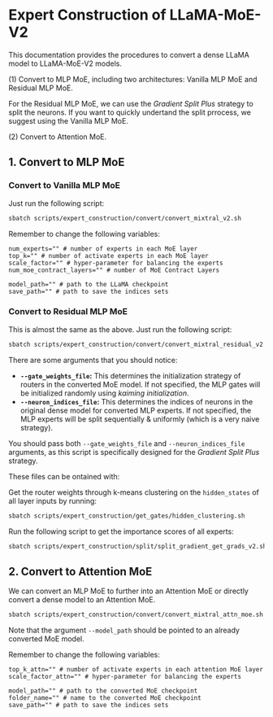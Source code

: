 # Expert Construction of LLaMA-MoE-V2

This documentation provides the procedures to convert a dense LLaMA model to LLaMA-MoE-V2 models.

(1) Convert to MLP MoE, including two architectures: Vanilla MLP MoE and Residual MLP MoE.

For the Residual MLP MoE, we can use the *Gradient Split Plus* strategy to split the neurons. If you want to quickly undertand the split prrocess, we suggest using the Vanilla MLP MoE. 

(2) Convert to Attention MoE.



## 1. Convert to MLP MoE

### Convert to Vanilla MLP MoE

Just run the following script:

```bash
sbatch scripts/expert_construction/convert/convert_mixtral_v2.sh
```

Remember to change the following variables:

```shell
num_experts="" # number of experts in each MoE layer
top_k="" # number of activate experts in each MoE layer
scale_factor="" # hyper-parameter for balancing the experts
num_moe_contract_layers="" # number of MoE Contract Layers

model_path="" # path to the LLaMA checkpoint
save_path="" # path to save the indices sets
```

### Convert to Residual MLP MoE

This is almost the same as the above. Just run the following script:

```bash
sbatch scripts/expert_construction/convert/convert_mixtral_residual_v2.sh
```

There are some arguments that you should notice:

- **`--gate_weights_file`:** This determines the initialization strategy of routers in the converted MoE model. If not specified, the MLP gates will be initialized randomly using *kaiming initialization*.
- **`--neuron_indices_file`:** This determines the indices of neurons in the original dense model for converted MLP experts. If not specified, the MLP experts will be split sequentially & uniformly (which is a very naive strategy).

You should pass both `--gate_weights_file` and `--neuron_indices_file` arguments, as this script is specifically designed for the *Gradient Split Plus* strategy.

These files can be ontained with:

Get the router weights through k-means clustering on the `hidden_states` of all layer inputs by running:

```bash
sbatch scripts/expert_construction/get_gates/hidden_clustering.sh
```

Run the following script to get the importance scores of all experts:

```bash
sbatch scripts/expert_construction/split/split_gradient_get_grads_v2.sh
```


## 2. Convert to Attention MoE

We can convert an MLP MoE to further into an Attention MoE or directly convert a dense model to an Attention MoE.

```bash
sbatch scripts/expert_construction/convert/convert_mixtral_attn_moe.sh
```

Note that the argument `--model_path` should be pointed to an already converted MoE model.

Remember to change the following variables:

```shell
top_k_attn="" # number of activate experts in each attention MoE layer
scale_factor_attn="" # hyper-parameter for balancing the experts

model_path="" # path to the converted MoE checkpoint
folder_name="" # name to the converted MoE checkpoint
save_path="" # path to save the indices sets
```

